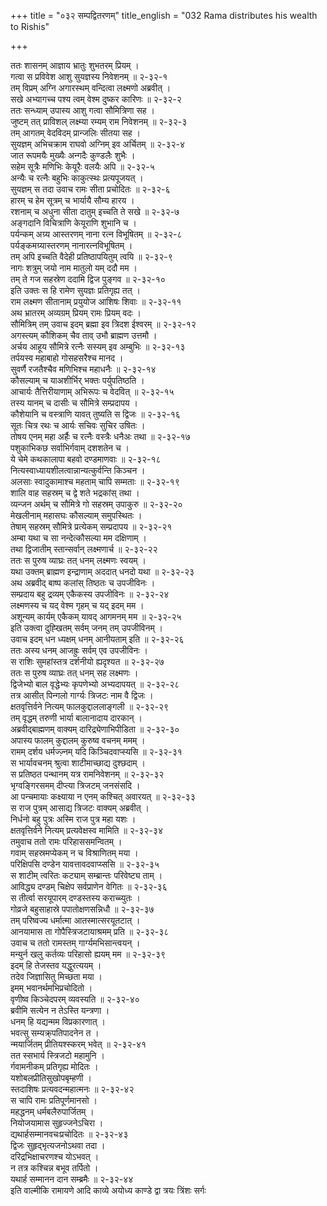 +++
title = "०३२ सम्पद्वितरणम्"
title_english = "032 Rama distributes his wealth to Rishis"

+++
<div class="audioEmbed"  caption="श्रीराम-हरिसीताराममूर्ति-घनपाठिभ्यां वचनम्" src="https://archive.org/download/Ramayana-recitation-Sriram-harisItArAmamUrti-Ghanapaati-v2/Kanda_2/Kanda_2_AYK-032-Lakshmanaaya_Mamathihi.mp3"></div>

ततः शासनम् आज्ञाय भ्रातुः शुभतरम् प्रियम् ।  
गत्वा स प्रविवेश आशु सुयज्ञस्य निवेशनम् ॥ २-३२-१  
तम् विप्रम् अग्नि अगारस्थम् वन्दित्वा लक्ष्मणो अब्रवीत् ।  
सखे अभ्यागच्च पश्य त्वम् वेश्म दुष्कर कारिणः ॥ २-३२-२  
ततः सन्ध्याम् उपास्य आशु गत्वा सौमित्रिणा सह ।  
जुष्टम् तत् प्राविशल् लक्ष्म्या रम्यम् राम निवेशनम् ॥ २-३२-३  
तम् आगतम् वेदविदम् प्रान्जलिः सीतया सह ।  
सुयज्ञम् अभिचक्राम राघवो अग्निम् इव अर्चितम् ॥ २-३२-४  
जात रूपमयैः मुख्यैः अन्गदैः कुण्डलैः शुभैः ।  
सहेम सूत्रैः मणिभिः केयूरैः वलयैः अपि ॥ २-३२-५  
अन्यैः च रत्नैः बहुभिः काकुत्स्थः प्रत्यपूजयत् ।  
सुयज्ञम् स तदा उवाच रामः सीता प्रचोदितः ॥ २-३२-६  
हारम् च हेम सूत्रम् च भार्यायै सौम्य हारय ।  
रशनाम् च अधुना सीता दातुम् इच्चति ते सखे ॥ २-३२-७  
अङ्गदानि विचित्राणि केयूराणि शुभानि च ।  
पर्यन्कम् अग्र्य आस्तरणम् नाना रत्न विभूषितम् ॥ २-३२-८  
पर्यङ्कमग्र्यास्तरणम् नानारत्नविभूषितम् ।  
तम् अपि इच्चति वैदेही प्रतिष्ठापयितुम् त्वयि ॥ २-३२-९  
नागः शत्रुम् जयो नाम मातुलो यम् ददौ मम ।  
तम् ते गज सहस्रेण ददामि द्विज पुङ्गव ॥ २-३२-१०  
इति उक्तः स हि रामेण सुयज्ञः प्रतिगृह्य तत् ।  
राम लक्ष्मण सीतानाम् प्रयुयोज आशिषः शिवाः ॥ २-३२-११  
अथ भ्रातरम् अव्यग्रम् प्रियम् रामः प्रियम् वदः ।  
सौमित्रिम् तम् उवाच इदम् ब्रह्मा इव त्रिदश ईश्वरम् ॥ २-३२-१२  
अगस्त्यम् कौशिकम् चैव ताव् उभौ ब्राह्मण उत्तमौ ।  
अर्चय आहूय सौमित्रे रत्नैः सस्यम् इव अम्बुभिः ॥ २-३२-१३  
तर्पयस्व महाबाहो गोसहसरैश्च मानद ।  
सुवर्णै रजतैश्चैव मणिभिश्च महाधनैः ॥ २-३२-१४  
कौसल्याम् च याअशीर्भिर् भक्तः पर्युपतिष्ठति ।  
आचार्यः तैत्तिरीयाणाम् अभिरूपः च वेदवित् ॥ २-३२-१५  
तस्य यानम् च दासीः च सौमित्रे सम्प्रदापय ।  
कौशेयानि च वस्त्राणि यावत् तुष्यति स द्विजः ॥ २-३२-१६  
सूतः चित्र रथः च आर्यः सचिवः सुचिर उषितः ।  
तोषय एनम् महा अर्हैः च रत्नैः वस्त्रैः धनैअः तथा ॥ २-३२-१७  
पशुकाभिकछ सर्वाभिर्गवाम् दशशतेन च ।  
ये चेमे कथकालापा बहवो दण्डमाणवाः ॥ २-३२-१८  
नित्यस्वाध्यायशीलत्वान्नान्यत्कुर्वन्ति किञ्चन ।  
अलसाः स्वादुकामाश्च महताम् चापि सम्मताः ॥ २-३२-१९  
शालि वाह सहस्रम् च द्वे शते भद्रकांस् तथा ।  
व्यन्जन अर्थम् च सौमित्रे गो सहस्रम् उपाकुरु ॥ २-३२-२०  
मेखलीनाम् महासघः कौसल्याम् समुपस्थितः ।  
तेषाम् सहस्रम् सौमित्रे प्रत्येकम् सम्प्रदापय ॥ २-३२-२१  
अम्बा यथा च सा नन्देत्कौसल्या मम दक्षिणाम् ।  
तथा द्विजातीम् स्तान्सर्वान् लक्ष्मणार्च ॥ २-३२-२२  
ततः स पुरुष व्याघ्रः तत् धनम् लक्ष्मणः स्वयम् ।  
यथा उक्तम् ब्राह्मण इन्द्राणाम् अददात् धनदो यथा ॥ २-३२-२३  
अथ अब्रवीद् बाष्प कलांस् तिष्ठतः च उपजीविनः ।  
सम्प्रदाय बहु द्रव्यम् एकैकस्य उपजीविनः ॥ २-३२-२४  
लक्ष्मणस्य च यद् वेश्म गृहम् च यद् इदम् मम ।  
अशून्यम् कार्यम् एकैकम् यावद् आगमनम् मम ॥ २-३२-२५  
इति उक्त्वा दुह्खितम् सर्वम् जनम् तम् उपजीविनम् ।  
उवाच इदम् धन ध्यक्षम् धनम् आनीयताम् इति ॥ २-३२-२६  
ततः अस्य धनम् आजह्रुः सर्वम् एव उपजीविनः ।  
स राशिः सुमहांस्तत्र दर्शनीयो ह्यदृश्यत ॥ २-३२-२७  
ततः स पुरुष व्याघ्रः तत् धनम् सह लक्ष्मणः ।  
द्विजेभ्यो बाल वृद्धेभ्यः कृपणेभ्यो अभ्यदापयत् ॥ २-३२-२८  
तत्र आसीत् पिन्गलो गार्ग्यः त्रिजटः नाम वै द्विजः ।  
क्षतवृत्तिर्वने नित्यम् फालकुद्दाललाङ्गली ॥ २-३२-२९  
तम् वृद्धम् तरुणी भार्या बालानादाय दारकान् ।  
अब्रवीद्बाह्मणम् वाक्यम् दारिद्र्येणाभिपीडिता ॥ २-३२-३०  
अपास्य फालम् कुद्दालम् कुरुष्व वचनम् ममम् ।  
रामम् दर्शय धर्मज्ज़्नम् यदि किञ्चिदवाप्स्यसि ॥ २-३२-३१  
स भार्यावचनम् श्रुत्वा शाटीमाच्छाद्य दुश्छदाम् ।  
स प्रतिष्ठत पन्थानम् यत्र रामनिवेशनम् ॥ २-३२-३२  
भृग्वङ्गिरसमम् दीप्त्या त्रिजटम् जनसंसदि ।  
आ पन्चमायाः कक्ष्याया न एनम् कश्चित् अवारयत् ॥ २-३२-३३  
स राज पुत्रम् आसाद्य त्रिजटः वाक्यम् अब्रवीत् ।  
निर्धनो बहु पुत्रः अस्मि राज पुत्र महा यशः ।  
क्षतवृत्तिर्वने नित्यम् प्रत्यवेक्षस्व मामिति ॥ २-३२-३४  
तमुवाच ततो रामः परिहाससमन्वितम् ।  
गवाम् सहस्रमप्येकम् न च विश्राणितम् मया ।  
परिक्षिपसि दण्डेन यावत्तावदवाप्य्ससि ॥ २-३२-३५  
स शाटीम् त्वरितः कट्याम् सम्ब्रान्तः परिवेष्ट्य ताम् ।  
आविद्ध्य दण्डम् चिक्षेप सर्वप्राणेन वेगितः ॥ २-३२-३६  
स तीर्त्वा सरयूपारम् दण्डस्तस्य कराच्च्युतः ।  
गोव्रजे बहुसाहास्रे पपातोक्षणसन्निधौ ॥ २-३२-३७  
तम् परिष्वज्य धर्मात्मा आतस्मात्सरयूतटात् ।  
आनयामास ता गोपैस्त्रिजटायाश्रमम् प्रति ॥ २-३२-३८  
उवाच च ततो रामस्तम् गार्ग्यमभिसान्त्वयन् ।  
मन्युर्न खलु कर्तव्यः परिहासो ह्ययम् मम ॥ २-३२-३९  
इदम् हि तेजस्तव यद्धुरत्ययम् ।  
तदेव जिज्ञासितु मिच्छता मया ।  
इमम् भवानर्थमभिप्रचोदितो ।  
वृणीष्व किञ्चेदपरम् व्यवस्यति ॥ २-३२-४०  
ब्रवीमि सत्येन न तेऽस्ति यन्त्रणा ।  
धनम् हि यद्यन्मम विप्रकारणात् ।  
भवत्सु सम्यक्र्पतिपादनेन त ।  
न्मयार्जितम् प्रीतियश्स्करम् भवेत् ॥ २-३२-४१  
तत स्सभार्य स्त्रिजटो महामुनि ।  
र्गवामनीकम् प्रतिगृह्य मोदितः ।  
यशोबलप्रीतिसुखोपबृम्हणी ।  
स्तदाशिषः प्रत्यवदन्महात्मनः ॥ २-३२-४२  
स चापि रामः प्रतिपूर्णमानसो ।  
महद्धनम् धर्मबलैरुपार्जितम् ।  
नियोजयामास सुहृज्जनेऽचिरा ।  
द्यथार्हसम्मानवचःप्रचोदितः ॥ २-३२-४३  
द्विजः सुहृद्भृत्यजनोऽथवा तदा ।  
दरिद्रभिक्षाचरणश्च योऽभवत् ।  
न तत्र कश्चिन्न बभूव तर्पितो ।  
यथार्ह सम्मानन दान सम्ब्रमैः ॥ २-३२-४४  
इति वाल्मीकि रामायणे आदि काव्ये अयोध्य काण्डे द्वा त्रयः त्रिंशः सर्गः